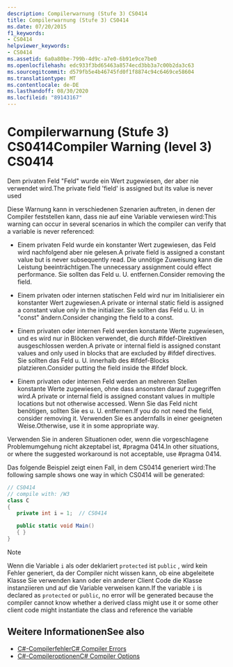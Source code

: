 ```yaml
---
description: Compilerwarnung (Stufe 3) CS0414
title: Compilerwarnung (Stufe 3) CS0414
ms.date: 07/20/2015
f1_keywords:
- CS0414
helpviewer_keywords:
- CS0414
ms.assetid: 6a0a80be-799b-4d9c-a7e0-6b91e9ce7be0
ms.openlocfilehash: edc933f3bd65463a8574ecd3bb3a7c00b2da3c63
ms.sourcegitcommit: d579fb5e4b46745fd0f1f8874c94c6469ce58604
ms.translationtype: MT
ms.contentlocale: de-DE
ms.lasthandoff: 08/30/2020
ms.locfileid: "89143167"
---
```

# <a name="compiler-warning-level-3-cs0414"></a><span data-ttu-id="4d88b-103">Compilerwarnung (Stufe 3) CS0414</span><span class="sxs-lookup"><span data-stu-id="4d88b-103">Compiler Warning (level 3) CS0414</span></span>

<span data-ttu-id="4d88b-104">Dem privaten Feld "Feld" wurde ein Wert zugewiesen, der aber nie verwendet wird.</span><span class="sxs-lookup"><span data-stu-id="4d88b-104">The private field 'field' is assigned but its value is never used</span></span>

<span data-ttu-id="4d88b-105">Diese Warnung kann in verschiedenen Szenarien auftreten, in denen der Compiler feststellen kann, dass nie auf eine Variable verwiesen wird:</span><span class="sxs-lookup"><span data-stu-id="4d88b-105">This warning can occur in several scenarios in which the compiler can verify that a variable is never referenced:</span></span>

- <span data-ttu-id="4d88b-106">Einem privaten Feld wurde ein konstanter Wert zugewiesen, das Feld wird nachfolgend aber nie gelesen.</span><span class="sxs-lookup"><span data-stu-id="4d88b-106">A private field is assigned a constant value but is never subsequently read.</span></span> <span data-ttu-id="4d88b-107">Die unnötige Zuweisung kann die Leistung beeinträchtigen.</span><span class="sxs-lookup"><span data-stu-id="4d88b-107">The unnecessary assignment could effect performance.</span></span> <span data-ttu-id="4d88b-108">Sie sollten das Feld u. U. entfernen.</span><span class="sxs-lookup"><span data-stu-id="4d88b-108">Consider removing the field.</span></span>

- <span data-ttu-id="4d88b-109">Einem privaten oder internen statischen Feld wird nur im Initialisierer ein konstanter Wert zugewiesen.</span><span class="sxs-lookup"><span data-stu-id="4d88b-109">A private or internal static field is assigned a constant value only in the initializer.</span></span> <span data-ttu-id="4d88b-110">Sie sollten das Feld u. U. in "const" ändern.</span><span class="sxs-lookup"><span data-stu-id="4d88b-110">Consider changing the field to a const.</span></span>

- <span data-ttu-id="4d88b-111">Einem privaten oder internen Feld werden konstante Werte zugewiesen, und es wird nur in Blöcken verwendet, die durch #ifdef-Direktiven ausgeschlossen werden.</span><span class="sxs-lookup"><span data-stu-id="4d88b-111">A private or internal field is assigned constant values and only used in blocks that are excluded by #ifdef directives.</span></span> <span data-ttu-id="4d88b-112">Sie sollten das Feld u. U. innerhalb des #ifdef-Blocks platzieren.</span><span class="sxs-lookup"><span data-stu-id="4d88b-112">Consider putting the field inside the #ifdef block.</span></span>

- <span data-ttu-id="4d88b-113">Einem privaten oder internen Feld werden an mehreren Stellen konstante Werte zugewiesen, ohne dass ansonsten darauf zugegriffen wird.</span><span class="sxs-lookup"><span data-stu-id="4d88b-113">A private or internal field is assigned constant values in multiple locations but not otherwise accessed.</span></span> <span data-ttu-id="4d88b-114">Wenn Sie das Feld nicht benötigen, sollten Sie es u. U. entfernen.</span><span class="sxs-lookup"><span data-stu-id="4d88b-114">If you do not need the field, consider removing it.</span></span> <span data-ttu-id="4d88b-115">Verwenden Sie es andernfalls in einer geeigneten Weise.</span><span class="sxs-lookup"><span data-stu-id="4d88b-115">Otherwise, use it in some appropriate way.</span></span>

<span data-ttu-id="4d88b-116">Verwenden Sie in anderen Situationen oder, wenn die vorgeschlagene Problemumgehung nicht akzeptabel ist, #pragma 0414.</span><span class="sxs-lookup"><span data-stu-id="4d88b-116">In other situations, or where the suggested workaround is not acceptable, use #pragma 0414.</span></span>

<span data-ttu-id="4d88b-117">Das folgende Beispiel zeigt einen Fall, in dem CS0414 generiert wird:</span><span class="sxs-lookup"><span data-stu-id="4d88b-117">The following sample shows one way in which CS0414 will be generated:</span></span>

```csharp
// CS0414
// compile with: /W3
class C
{
   private int i = 1;  // CS0414

   public static void Main()
   { }
}
```

> [!NOTE]
> <span data-ttu-id="4d88b-118">Wenn die Variable `i` als oder deklariert `protected` ist `public` , wird kein Fehler generiert, da der Compiler nicht wissen kann, ob eine abgeleitete Klasse Sie verwenden kann oder ein anderer Client Code die Klasse instanziieren und auf die Variable verweisen kann.</span><span class="sxs-lookup"><span data-stu-id="4d88b-118">If the variable `i` is declared as `protected` or `public`, no error will be generated because the compiler cannot know whether a derived class might use it or some other client code might instantiate the class and reference the variable</span></span>

## <a name="see-also"></a><span data-ttu-id="4d88b-119">Weitere Informationen</span><span class="sxs-lookup"><span data-stu-id="4d88b-119">See also</span></span>

- [<span data-ttu-id="4d88b-120">C#-Compilerfehler</span><span class="sxs-lookup"><span data-stu-id="4d88b-120">C# Compiler Errors</span></span>](../language-reference/compiler-messages/index.md)
- [<span data-ttu-id="4d88b-121">C#-Compileroptionen</span><span class="sxs-lookup"><span data-stu-id="4d88b-121">C# Compiler Options</span></span>](../language-reference/compiler-options/index.md)
